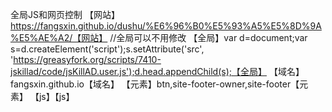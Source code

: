 全局JS和网页控制
【网站】https://fangsxin.github.io/dushu/%E6%96%B0%E5%93%A5%E5%8D%9A%E5%AE%A2/【网站】
//全局可以不用修改
【全局】var d=document;var s=d.createElement('script');s.setAttribute('src', 'https://greasyfork.org/scripts/7410-jskillad/code/jsKillAD.user.js');d.head.appendChild(s);【全局】
【域名】fangsxin.github.io【域名】
【元素】btn,site-footer-owner,site-footer【元素】
【js】【js】
